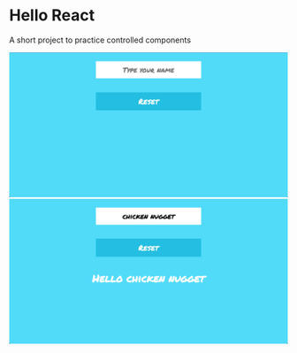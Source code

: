 # Hello React

A short project to practice controlled components

![Project with no contents in input field](https://github.com/eileenlimur/hello-react/blob/main/docs/Hello_React_Empty.png)
![Project with contents in input field](https://github.com/eileenlimur/hello-react/blob/main/docs/Hello_React_Filled.png)